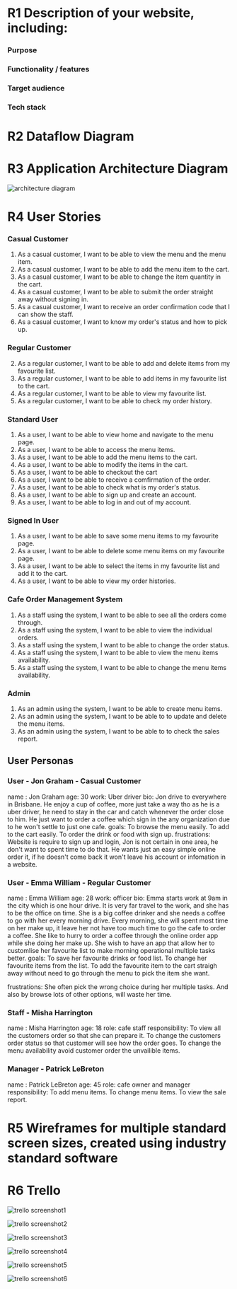 # R1 Description of your website, including:

### Purpose

### Functionality / features

### Target audience

### Tech stack

# R2 Dataflow Diagram

# R3 Application Architecture Diagram

![architecture diagram](./docs/architecture_diagram.png)

# R4 User Stories

### Casual Customer

1. As a casual customer, I want to be able to view the menu and the menu item.
2. As a casual customer, I want to be able to add the menu item to the cart.
3. As a casual customer, I want to be able to change the item quantity in the cart.
4. As a casual customer, I want to be able to submit the order straight away without signing in.
5. As a casual customer, I want to receive an order confirmation code that I can show the staff.
6. As a casual customer, I want to know my order's status and how to pick up.

### Regular Customer

2. As a regular customer, I want to be able to add and delete items from my favourite list.
3. As a regular customer, I want to be able to add items in my favourite list to the cart.
4. As a regular customer, I want to be able to view my favourite list.
5. As a regular customer, I want to be able to check my order history.

### Standard User

1. As a user, I want to be able to view home and navigate to the menu page.
2. As a user, I want to be able to access the menu items.
3. As a user, I want to be able to add the menu items to the cart.
4. As a user, I want to be able to modify the items in the cart.
5. As a user, I want to be able to checkout the cart
6. As a user, I want to be able to receive a comfirmation of the order.
7. As a user, I want to be able to check what is my order's status.
8. As a user, I want to be able to sign up and create an account.
9. As a user, I want to be able to log in and out of my account.

### Signed In User

1. As a user, I want to be able to save some menu items to my favourite page.
2. As a user, I want to be able to delete some menu items on my favourite page.
3. As a user, I want to be able to select the items in my favourite list and add it to the cart.
4. As a user, I want to be able to view my order histories.

### Cafe Order Management System

1. As a staff using the system, I want to be able to see all the orders come through.
2. As a staff using the system, I want to be able to view the individual orders.
3. As a staff using the system, I want to be able to change the order status.
4. As a staff using the system, I want to be able to view the menu items availability.
5. As a staff using the system, I want to be able to change the menu items availability.

### Admin

1. As an admin using the system, I want to be able to create menu items.
2. As an admin using the system, I want to be able to to update and delete the menu items.
3. As an admin using the system, I want to be able to to check the sales report.

## User Personas

### User - Jon Graham - Casual Customer

name : Jon Graham
age: 30
work: Uber driver
bio: Jon drive to everywhere in Brisbane. He enjoy a cup of coffee, more just take a way tho as he is a uber driver, he need to stay in the car and catch whenever the order close to him. He just want to order a coffee which sign in the any organization due to he won't settle to just one cafe.
goals:
To browse the menu easily.
To add to the cart easily.
To order the drink or food with sign up.
frustrations: Website is require to sign up and login, Jon is not certain in one area, he don't want to spent time to do that. He wants just an easy simple online order it, if he doesn't come back it won't leave his account or infomation in a website.

### User - Emma William - Regular Customer

name : Emma William
age: 28
work: officer
bio: Emma starts work at 9am in the city which is one hour drive. It is very far travel to the work, and she has to be the office on time. She is a big coffee drinker and she needs a coffee to go with her every morning drive. Every morning, she will spent most time on her make up, it leave her not have too much time to go the cafe to order a coffee. She like to hurry to order a coffee through the online order app while she doing her make up. She wish to have an app that allow her to customlise her favourite list to make morning operational multiple tasks better.
goals:
To save her favourite drinks or food list.
To change her favourite items from the list.
To add the favourite item to the cart straigh away without need to go through the menu to pick the item she want.

frustrations: She often pick the wrong choice during her multiple tasks. And also by browse lots of other options, will waste her time.

### Staff - Misha Harrington

name : Misha Harrington
age: 18
role: cafe staff
responsibility:
To view all the customers order so that she can prepare it.
To change the customers order status so that customer will see how the order goes.
To change the menu availability avoid customer order the unvailible items.

### Manager - Patrick LeBreton

name : Patrick LeBreton
age: 45
role: cafe owner and manager
responsibility:
To add menu items.
To change menu items.
To view the sale report.



# R5 Wireframes for multiple standard screen sizes, created using industry standard software

# R6 Trello

![trello screenshot1](./docs/trello1.png)

![trello screenshot2](./docs/trello2.png)

![trello screenshot3](./docs/trello3.png)

![trello screenshot4](./docs/trello4.png)

![trello screenshot5](./docs/trello5.png)

![trello screenshot6](./docs/trello6.png)
